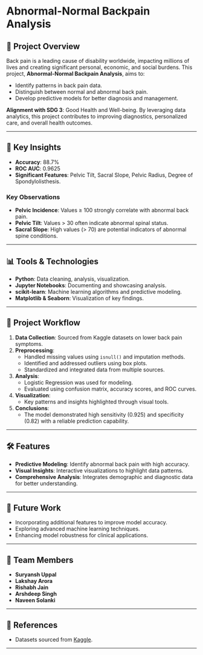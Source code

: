 # Abnormal-Normal Backpain Analysis


## 📜 Project Overview

Back pain is a leading cause of disability worldwide, impacting millions of lives and creating significant personal, economic, and social burdens. This project, **Abnormal-Normal Backpain Analysis**, aims to:
- Identify patterns in back pain data.
- Distinguish between normal and abnormal back pain.
- Develop predictive models for better diagnosis and management.

**Alignment with SDG 3**: Good Health and Well-being. By leveraging data analytics, this project contributes to improving diagnostics, personalized care, and overall health outcomes.

---

## 🧠 Key Insights

- **Accuracy**: 88.7%
- **ROC AUC**: 0.9625
- **Significant Features**: Pelvic Tilt, Sacral Slope, Pelvic Radius, Degree of Spondylolisthesis.

### Key Observations
- **Pelvic Incidence**: Values ≥ 100 strongly correlate with abnormal back pain.
- **Pelvic Tilt**: Values > 30 often indicate abnormal spinal status.
- **Sacral Slope**: High values (> 70) are potential indicators of abnormal spine conditions.

---

## 📊 Tools & Technologies

- **Python**: Data cleaning, analysis, visualization.
- **Jupyter Notebooks**: Documenting and showcasing analysis.
- **scikit-learn**: Machine learning algorithms and predictive modeling.
- **Matplotlib & Seaborn**: Visualization of key findings.

---

## 🚀 Project Workflow

1. **Data Collection**: Sourced from Kaggle datasets on lower back pain symptoms.
2. **Preprocessing**:
   - Handled missing values using `isnull()` and imputation methods.
   - Identified and addressed outliers using box plots.
   - Standardized and integrated data from multiple sources.
3. **Analysis**:
   - Logistic Regression was used for modeling.
   - Evaluated using confusion matrix, accuracy scores, and ROC curves.
4. **Visualization**:
   - Key patterns and insights highlighted through visual tools.
5. **Conclusions**:
   - The model demonstrated high sensitivity (0.925) and specificity (0.82) with a reliable prediction capability.

---

## 🛠 Features

- **Predictive Modeling**: Identify abnormal back pain with high accuracy.
- **Visual Insights**: Interactive visualizations to highlight data patterns.
- **Comprehensive Analysis**: Integrates demographic and diagnostic data for better understanding.

---

## 🔬 Future Work

- Incorporating additional features to improve model accuracy.
- Exploring advanced machine learning techniques.
- Enhancing model robustness for clinical applications.

---

## 👥 Team Members

- **Suryansh Uppal**
- **Lakshay Arora**
- **Rishabh Jain**
- **Arshdeep Singh**
- **Naveen Solanki**

---

## 📝 References

- Datasets sourced from [Kaggle]([https://www.kaggle.com/](https://www.kaggle.com/datasets/sammy123/lower-back-pain-symptoms-dataset)).

---
